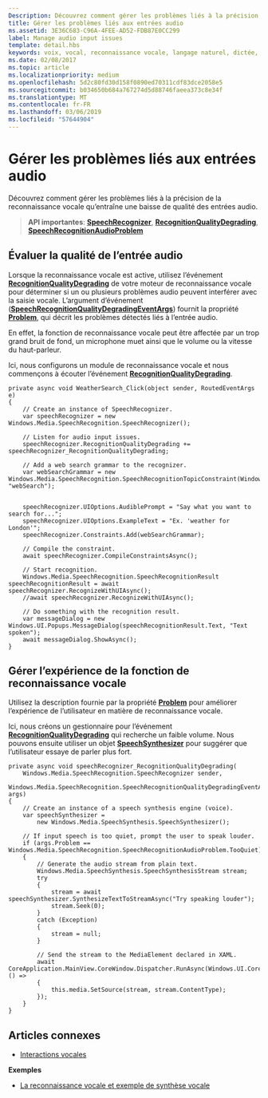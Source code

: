 ```yaml
---
Description: Découvrez comment gérer les problèmes liés à la précision de la reconnaissance vocale qu’entraîne une baisse de qualité des entrées audio.
title: Gérer les problèmes liés aux entrées audio
ms.assetid: 3E36C683-C96A-4FEE-AD52-FDB87E0CC299
label: Manage audio input issues
template: detail.hbs
keywords: voix, vocal, reconnaissance vocale, langage naturel, dictée, saisie, interaction utilisateur
ms.date: 02/08/2017
ms.topic: article
ms.localizationpriority: medium
ms.openlocfilehash: 5d2c80fd30d158f0890ed70311cdf83dce2058e5
ms.sourcegitcommit: b034650b684a767274d5d88746faeea373c8e34f
ms.translationtype: MT
ms.contentlocale: fr-FR
ms.lasthandoff: 03/06/2019
ms.locfileid: "57644904"
---
```

# <a name="manage-issues-with-audio-input"></a>Gérer les problèmes liés aux entrées audio


Découvrez comment gérer les problèmes liés à la précision de la reconnaissance vocale qu’entraîne une baisse de qualité des entrées audio.

> **API importantes**: [**SpeechRecognizer**](https://msdn.microsoft.com/library/windows/apps/dn653226), [**RecognitionQualityDegrading**](https://msdn.microsoft.com/library/windows/apps/dn653243), [**SpeechRecognitionAudioProblem**](https://msdn.microsoft.com/library/windows/apps/dn631406)


## <a name="assess-audio-input-quality"></a>Évaluer la qualité de l’entrée audio


Lorsque la reconnaissance vocale est active, utilisez l’événement [**RecognitionQualityDegrading**](https://msdn.microsoft.com/library/windows/apps/dn653243) de votre moteur de reconnaissance vocale pour déterminer si un ou plusieurs problèmes audio peuvent interférer avec la saisie vocale. L’argument d’événement ([**SpeechRecognitionQualityDegradingEventArgs**](https://msdn.microsoft.com/library/windows/apps/dn631430)) fournit la propriété [**Problem**](https://msdn.microsoft.com/library/windows/apps/dn631431), qui décrit les problèmes détectés liés à l’entrée audio.

En effet, la fonction de reconnaissance vocale peut être affectée par un trop grand bruit de fond, un microphone muet ainsi que le volume ou la vitesse du haut-parleur.

Ici, nous configurons un module de reconnaissance vocale et nous commençons à écouter l’événement [**RecognitionQualityDegrading**](https://msdn.microsoft.com/library/windows/apps/dn653243).

```CSharp
private async void WeatherSearch_Click(object sender, RoutedEventArgs e)
{
    // Create an instance of SpeechRecognizer.
    var speechRecognizer = new Windows.Media.SpeechRecognition.SpeechRecognizer();

    // Listen for audio input issues.
    speechRecognizer.RecognitionQualityDegrading += speechRecognizer_RecognitionQualityDegrading;

    // Add a web search grammar to the recognizer.
    var webSearchGrammar = new Windows.Media.SpeechRecognition.SpeechRecognitionTopicConstraint(Windows.Media.SpeechRecognition.SpeechRecognitionScenario.WebSearch, "webSearch");


    speechRecognizer.UIOptions.AudiblePrompt = "Say what you want to search for...";
    speechRecognizer.UIOptions.ExampleText = "Ex. 'weather for London'";
    speechRecognizer.Constraints.Add(webSearchGrammar);

    // Compile the constraint.
    await speechRecognizer.CompileConstraintsAsync();

    // Start recognition.
    Windows.Media.SpeechRecognition.SpeechRecognitionResult speechRecognitionResult = await speechRecognizer.RecognizeWithUIAsync();
    //await speechRecognizer.RecognizeWithUIAsync();

    // Do something with the recognition result.
    var messageDialog = new Windows.UI.Popups.MessageDialog(speechRecognitionResult.Text, "Text spoken");
    await messageDialog.ShowAsync();
}
```

## <a name="manage-the-speech-recognition-experience"></a>Gérer l’expérience de la fonction de reconnaissance vocale


Utilisez la description fournie par la propriété [**Problem**](https://msdn.microsoft.com/library/windows/apps/dn631431) pour améliorer l’expérience de l’utilisateur en matière de reconnaissance vocale.

Ici, nous créons un gestionnaire pour l’événement [**RecognitionQualityDegrading**](https://msdn.microsoft.com/library/windows/apps/dn653243) qui recherche un faible volume. Nous pouvons ensuite utiliser un objet [**SpeechSynthesizer**](https://msdn.microsoft.com/library/windows/apps/dn298152) pour suggérer que l’utilisateur essaye de parler plus fort.

```CSharp
private async void speechRecognizer_RecognitionQualityDegrading(
    Windows.Media.SpeechRecognition.SpeechRecognizer sender,
    Windows.Media.SpeechRecognition.SpeechRecognitionQualityDegradingEventArgs args)
{
    // Create an instance of a speech synthesis engine (voice).
    var speechSynthesizer =
        new Windows.Media.SpeechSynthesis.SpeechSynthesizer();

    // If input speech is too quiet, prompt the user to speak louder.
    if (args.Problem == Windows.Media.SpeechRecognition.SpeechRecognitionAudioProblem.TooQuiet)
    {
        // Generate the audio stream from plain text.
        Windows.Media.SpeechSynthesis.SpeechSynthesisStream stream;
        try
        {
            stream = await speechSynthesizer.SynthesizeTextToStreamAsync("Try speaking louder");
            stream.Seek(0);
        }
        catch (Exception)
        {
            stream = null;
        }

        // Send the stream to the MediaElement declared in XAML.
        await CoreApplication.MainView.CoreWindow.Dispatcher.RunAsync(Windows.UI.Core.CoreDispatcherPriority.High, () =>
        {
            this.media.SetSource(stream, stream.ContentType);
        });
    }
}
```

## <a name="related-articles"></a>Articles connexes


* [Interactions vocales](speech-interactions.md)

**Exemples**
* [La reconnaissance vocale et exemple de synthèse vocale](https://go.microsoft.com/fwlink/p/?LinkID=619897)
 

 




